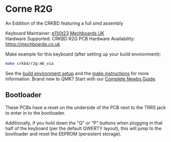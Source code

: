 # Corne R2G

An Eddition of the CRKBD featuring a full smd assembly

Keyboard Maintainer: [e11i0t23](https://github.com/e11i0t23/) [Mechboards UK](https://mechboards.co.uk)  
Hardware Supported: CRKBD R2G PCB 
Hardware Availability: https://mechboards.co.uk

Make example for this keyboard (after setting up your build environment):

```sh
make crkbd/r2g:mb_via
```

See the [build environment setup](https://docs.qmk.fm/#/getting_started_build_tools) and the [make instructions](https://docs.qmk.fm/#/getting_started_make_guide) for more information. Brand new to QMK? Start with our [Complete Newbs Guide](https://docs.qmk.fm/#/newbs).

## Bootloader

These PCBs have a reset on the underside of the PCB next to the TRRS jack to enter in to the bootloader.

Additionally, if you hold down the "Q" or "P" buttons when plugging in that half of the keyboard (per the default QWERTY layout), this will jump to the bootloader and reset the EEPROM (persistent storage).  
